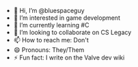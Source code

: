 - 👋 Hi, I’m @bluespaceguy
- 👀 I’m interested in game development
- 🌱 I’m currently learning #C
- 💞️ I’m looking to collaborate on CS Legacy
- 📫 How to reach me: Don't
- 😄 Pronouns: They/Them
- ⚡ Fun fact: I write on the Valve dev wiki

<!---
bluespaceguy/bluespaceguy is a ✨ special ✨ repository because its `README.md` (this file) appears on your GitHub profile.
You can click the Preview link to take a look at your changes.
--->
